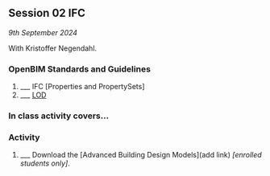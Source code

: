 ## Session 02 IFC

*9th September 2024*

With Kristoffer Negendahl.


### OpenBIM Standards and Guidelines
1. ___ IFC [Properties and PropertySets]
3. ___ [LOD](/41934/Concepts/LOD)

<!--
* Submit [A1](/41934/Assignments/A1) - Excel dashboard. - 17th September
-->

### In class activity covers...
### Activity
1. ___ Download the [Advanced Building Design Models](add link) *[enrolled students only]*.

[IfcProperties and IfcPropertySets]: /41934/Concepts/Properties
[PropertySets]: /41934/Concepts/Property
[A1]: /41934/Assignments/A1
